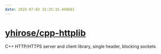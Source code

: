 ```yaml
---
date: 2025-07-02 15:25:15.448681
---
```


# [yhirose/cpp-httplib](https://github.com/yhirose/cpp-httplib)

C++ HTTP/HTTPS server and client library, single header, blocking sockets